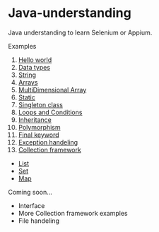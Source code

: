 # Java-understanding
Java understanding to learn Selenium or Appium.


Examples

1. [Hello world](https://github.com/SagarBobade/Java-understanding/blob/master/src/general/HelloWorld.java)
2. [Data types](https://github.com/SagarBobade/Java-understanding/blob/master/src/general/DataTypes.java)
3. [String](https://github.com/SagarBobade/Java-understanding/blob/master/src/setA/StringExamples.java)
4. [Arrays](https://github.com/SagarBobade/Java-understanding/blob/master/src/setA/ArraysExample.java)
5. [MultiDimensional Array](https://github.com/SagarBobade/Java-understanding/blob/master/src/setA/MultidimensionalArray.java)
6. [Static](https://github.com/SagarBobade/Java-understanding/blob/master/src/setA/StaticInJava.java)
7. [Singleton class](https://github.com/SagarBobade/Java-understanding/blob/master/src/setA/SingletonClass.java)
8. [Loops and Conditions](https://github.com/SagarBobade/Java-understanding/blob/master/src/setA/LoopsAndConditions.java)
9. [Inheritance](https://github.com/SagarBobade/Java-understanding/blob/master/src/setA/Inheritance.java)
10. [Polymorphism](https://github.com/SagarBobade/Java-understanding/blob/master/src/setA/Polymorphism.java)
11. [Final keyword](https://github.com/SagarBobade/Java-understanding/blob/master/src/setA/FinalKeyword.java)
12. [Exception handeling](https://github.com/SagarBobade/Java-understanding/blob/master/src/setA/ExceptionHandeling.java)
13. [Collection framework](https://github.com/SagarBobade/Java-understanding/tree/master/src/collectionFramework)
   * [List](https://github.com/SagarBobade/Java-understanding/blob/master/src/collectionFramework/ListExample.java)
   * [Set](https://github.com/SagarBobade/Java-understanding/blob/master/src/collectionFramework/SetExample.java)
   * [Map](https://github.com/SagarBobade/Java-understanding/blob/master/src/collectionFramework/MapExample.java)

Coming soon...
* Interface
* More Collection framework examples
* File handeling
